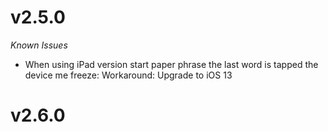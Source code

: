#  v2.5.0
*Known Issues*
- When using iPad version start paper phrase the last word is tapped the device me freeze:
Workaround: Upgrade to iOS 13
#  v2.6.0 




